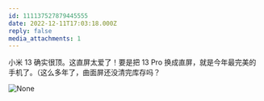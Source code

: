 ```yaml
---
id: 111137527879445555
date: 2022-12-11T17:03:18.000Z
reply: false
media_attachments: 1
---
```


小米 13 确实很顶。这直屏太爱了！要是把 13 Pro 换成直屏，就是今年最完美的手机了。（这么多年了，曲面屏还没清完库存吗？

![None](https://files.e5n.cc/media_attachments/files/111/219/481/291/828/374/original/ade1335240b0d8cd.webp)

